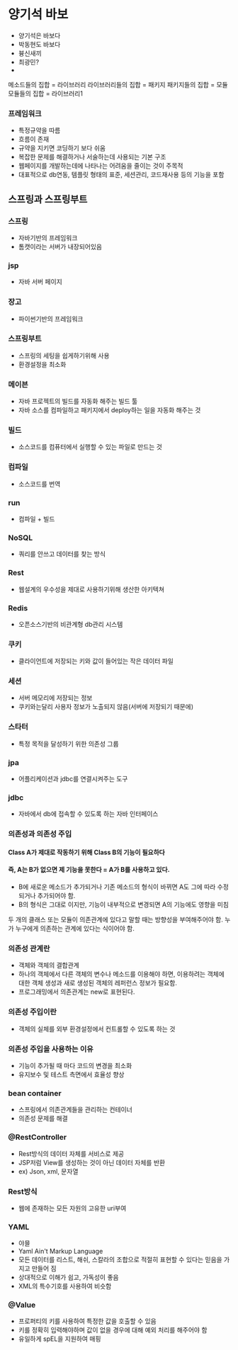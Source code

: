 # 양기석 바보
- 양기석은 바보다
- 박동현도 바보다
- 븅신새끼
- 최광민?
-


메소드들의 집합 = 라이브러리
라이브러리들의 집합 = 패키지
패키지들의 집합 = 모듈
모듈들의 집합 = 라이브러리1

### 프레임워크
 - 특정규약을 따름
 - 흐름이 존재
 - 규약을 지키면 코딩하기 보다 쉬움
 - 복잡한 문제를 해결하거나 서술하는데 사용되는 기본 구조
 - 웹페이지를 개발하는데에 나타나는 어려움을 줄이는 것이 주목적
 - 대표적으로 db연동, 템플릿 형태의 표준, 세션관리, 코드재사용 등의 기능을 포함


## 스프링과 스프링부트

### 스프링
 - 자바기반의 프레임워크
 - 톰캣이라는 서버가 내장되어있음

### jsp
 - 자바 서버 페이지

### 장고
 - 파이썬기반의 프레임워크

### 스프링부트
 - 스프링의 세팅을 쉽게하기위해 사용
 - 환경설정을 최소화

### 메이븐
 - 자바 프로젝트의 빌드를 자동화 해주는 빌드 툴
 - 자바 소스를 컴파일하고 패키지에서 deploy하는 일을 자동화 해주는 것

### 빌드
 - 소스코드를 컴퓨터에서 실행할 수 있는 파일로 만드는 것
### 컴파일
 - 소스코드를 번역
### run
 - 컴파일 + 빌드


### NoSQL
 - 쿼리를 안쓰고 데이터를 찾는 방식
### Rest
 - 웹설계의 우수성을 제대로 사용하기위해 생산한 아키텍쳐
### Redis
 - 오픈소스기반의 비관계형 db관리 시스템

### 쿠키
 - 클라이언트에 저장되는 키와 값이 들어있는 작은 데이터 파일

### 세션
 - 서버 메모리에 저장되는 정보
 - 쿠키와는달리 사용자 정보가 노출되지 않음(서버에 저장되기 때문에)

### 스타터
 - 특정 목적을 달성하기 위한 의존성 그룹

### jpa
 - 어플리케이션과 jdbc를 연결시켜주는 도구
### jdbc
 - 자바에서 db에 접속할 수 있도록 하는 자바 인터페이스

### 의존성과 의존성 주입

#### Class A가 제대로 작동하기 위해 Class B의 기능이 필요하다
#### 즉, A는 B가 없으면 제 기능을 못한다 = A가 B를 사용하고 있다.
 - B에 새로운 메소드가 추가되거나 기존 메소드의 형식이 바뀌면 A도 그에 따라 수정되거나 추가되어야 함.
 - B의 형식은 그대로 이지만, 기능이 내부적으로 변경되면 A의 기능에도 영향을 미침

두 개의 클래스 또는 모듈이 의존관계에 있다고 말할 때는 방향성을 부여해주어야 함.
누가 누구에게 의존하는 관계에 있다는 식이어야 함.

### 의존성 관계란
 - 객체와 객체의 결합관계
 - 하나의 객체에서 다른 객체의 변수나 메소드를 이용해야 하면, 이용하려는 객체에 대한 객체 생성과 새로 생성된 객체의 레퍼런스 정보가 필요함.
 - 프로그래밍에서 의존관계는 new로 표현된다.

### 의존성 주입이란
 - 객체의 실체를 외부 환경설정에서 컨트롤할 수 있도록 하는 것

### 의존성 주입을 사용하는 이유
 - 기능이 추가될 때 마다 코드의 변경을 최소화
 - 유지보수 및 테스트 측면에서 효율성 향상

### bean container
 - 스프링에서 의존관계들을 관리하는 컨테이너
 - 의존성 문제를 해결

### @RestController
 - Rest방식의 데이터 자체를 서비스로 제공
 - JSP저럼 View를 생성하는 것이 아닌 데이터 자체를 반환
 - ex) Json, xml, 문자열

### Rest방식
 - 웹에 존재하는 모든 자원의 고유한 uri부여

### YAML
 - 야믈
 - Yaml Ain't Markup Language
 - 모든 데이터를 리스트, 해쉬, 스칼라의 조합으로 적절히 표현할 수 있다는 믿음을 가지고 만들어 짐
 - 상대적으로 이해가 쉽고, 가독성이 좋음
 - XML의 특수기호를 사용하여 비슷함

### @Value
 - 프로퍼티의 키를 사용하여 특정한 값을 호출할 수 있음
 - 키를 정확히 입력해야하며 값이 없을 경우에 대해 예외 처리를 해주어야 함
 - 유일하게 spEL을 지원하여 매핑

